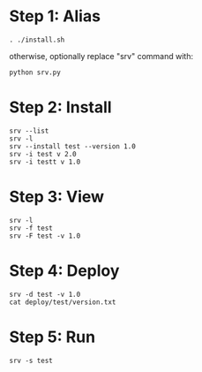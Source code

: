 

# Step 1: Alias
```
. ./install.sh
```
otherwise, optionally replace "srv" command with: 
```
python srv.py
```

# Step 2: Install
```
srv --list
srv -l
srv --install test --version 1.0
srv -i test v 2.0
srv -i testt v 1.0
```

# Step 3: View
```
srv -l
srv -f test
srv -F test -v 1.0
```

# Step 4: Deploy
```
srv -d test -v 1.0
cat deploy/test/version.txt
```

# Step 5: Run
```
srv -s test
```
